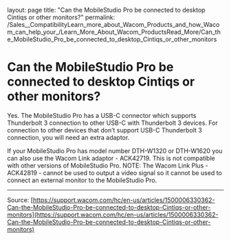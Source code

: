 layout: page
title: "Can the MobileStudio Pro be connected to desktop Cintiqs or other monitors?"
permalink: /Sales__CompatibilityLearn_more_about_Wacom_Products_and_how_Wacom_can_help_your_/Learn_More_About_Wacom_ProductsRead_More/Can_the_MobileStudio_Pro_be_connected_to_desktop_Cintiqs_or_other_monitors

# Can the MobileStudio Pro be connected to desktop Cintiqs or other monitors?

Yes. The MobileStudio Pro has a USB-C connector which supports Thunderbolt 3 connection to other USB-C with Thunderbolt 3 devices. For connection to other devices that don’t support USB-C Thunderbolt 3 connection, you will need an extra adaptor.

If your MobileStudio Pro has model number DTH-W1320 or DTH-W1620 you can also use the Wacom Link adaptor - ACK42719. This is not compatible with other versions of MobileStudio Pro.
NOTE: The Wacom Link Plus - ACK42819 - cannot be used to output a video signal so it cannot be used to connect an external monitor to the MobileStudio Pro.

---
Source: [https://support.wacom.com/hc/en-us/articles/1500006330362-Can-the-MobileStudio-Pro-be-connected-to-desktop-Cintiqs-or-other-monitors](https://support.wacom.com/hc/en-us/articles/1500006330362-Can-the-MobileStudio-Pro-be-connected-to-desktop-Cintiqs-or-other-monitors)
